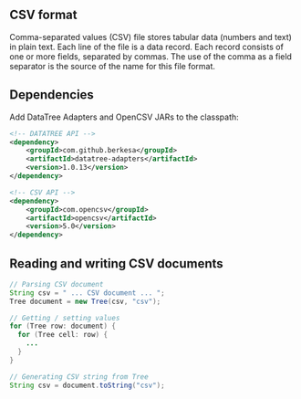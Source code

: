 ## CSV format

Comma-separated values (CSV) file stores tabular data (numbers and text) in plain text.
Each line of the file is a data record. Each record consists of one or more fields,
separated by commas. The use of the comma as a field separator is the source of the name for this file format. 

## Dependencies

Add DataTree Adapters and OpenCSV JARs to the classpath:

```xml
<!-- DATATREE API -->
<dependency>
    <groupId>com.github.berkesa</groupId>
    <artifactId>datatree-adapters</artifactId>
    <version>1.0.13</version>
</dependency>

<!-- CSV API -->
<dependency>
    <groupId>com.opencsv</groupId>
    <artifactId>opencsv</artifactId>
    <version>5.0</version>
</dependency>
```
 
## Reading and writing CSV documents

```java
// Parsing CSV document
String csv = " ... CSV document ... ";
Tree document = new Tree(csv, "csv");

// Getting / setting values
for (Tree row: document) {
  for (Tree cell: row) {
    ...
  }
}

// Generating CSV string from Tree
String csv = document.toString("csv");
```  